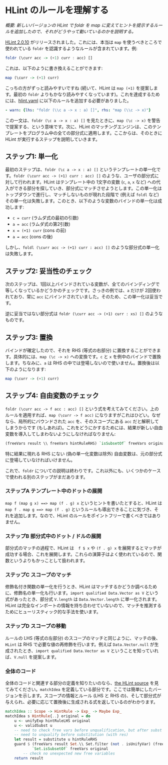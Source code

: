 # HLint のルールを理解する

*概要: 新しいバージョンの HLint で foldr を map に変えてヒントを提示するルールを追加したので、それがどうやって動いているのかを説明する。*

[HLint 2.0.10](https://hackage.haskell.org/package/hlint-2.0.10) がリリースされました。これには、本当は `map` を使うべきところで使われている `foldr` を認識するようなルールが含まれています。例:

```haskell
foldr (\curr acc -> (+1) curr : acc) []
```

これは、以下のように書き換えることができます:

```haskell
map (\curr -> (+1) curr)
```

こっちの方がずっと読みやすいですね (続いて、HLint は `map (+1)` を提案します。最初の `foldr` よりもかなり読みやすくなっています)。これを達成するためには、[hlint.yaml](https://github.com/ndmitchell/hlint/blob/master/data/hlint.yaml) に以下のルールを追加する必要がありました。

```yaml
- warn: {lhs: "foldr (\\c a -> x : a) []", rhs: "map (\\c -> x)"}
```

この一文は、`foldr (\c a -> x : a) []` を見たときに、`map (\c -> x)` を警告で提案する、という意味です。次に、HLint のマッチングエンジンは、このテンプレートをプログラム中の全ての部分式に適用します。ここからは、そのときに HLint が実行するステップを説明していきます。

## ステップ1: 単一化
最初のステップは、`foldr (\c a -> x : a) []` というテンプレートの単一化です。`foldr (\curr acc -> (+1) curr : acc) []` のような、ユーザの部分式に対して行われます。HLint はテンプレート中の 1文字の変数 (`c`, `a`, `x` など) への代入ができる部分を探していき、部分式にマッチさせようとします。この単一化はトップダウンで進行し、マッチしないものが現れた段階で (例えば `foldl` など) その単一化は失敗します。このとき、以下のような変数のバインドの単一化は成功します:

* `c = curr` (ラムダ式の最初の引数)
* `a = acc` (ラムダ式の第2引数)
* `x = (+1) curr` (cons の前)
* `a = acc` (cons の後)

しかし、`foldl (\curr acc -> (+1) curr : acc) []` のような部分式の単一化は失敗します。

## ステップ2: 妥当性のチェック
次のステップは、1回以上バインドされている変数が、全てのバインディングで等しくなっているかどうかのチェックです。さっきの例では、`a` だけが 2回使われており、常に `acc` にバインドされていました。そのため、この単一化は妥当です。

逆に妥当ではない部分式は `foldr (\curr acc -> (+1) curr : xs) []` のようなものです。

## ステップ3: 置換
バインドが確定したので、それを RHS (等式の右部分) に置換することができます。具体的には、`map (\c -> x)` への変換です。`c` と `x` を例中のバインドで置換します。ちなみに、`a` は RHS の中では登場しないので使いません。置換後は以下のようになります:

```haskell
map (\curr -> (+1) curr)
```

## ステップ4: 自由変数のチェック
`foldr (\curr acc -> f acc : acc) []` という式を考えてみてください。上のルールを適用すれば、`map (\curr -> f acc)` になりますがこれはひどい。なぜなら、局所的にバウンドされた `acc` を、そのスコープにある `acc` だと解釈してしまうからです (もしあれば)。これをどうにかするためには、結果が新しい自由変数を導入してしまわないようにしなければなりません:

```haskell
(freeVars result \\ freeVars hintRuleRHS) `isSubsetOf` freeVars original
```

特に結果に現れる RHS にない (偽の単一化変数は除外) 自由変数は、元の部分式に登場していなければいけません。

これで、`foldr` についての説明は終わりです。これ以外にも、いくつかのケースで使われる別のステップがまだあります。

### ステップA テンプレート中のドットの展開
`map f (map g x) ==> map (f . g) x` というヒントを書いたとすると、HLint は `map f . map g ==> map (f . g)` というルールも導出できることに気づき、それを追加します。なので、HLint のルールをポイントフリーで書くべきではありません。

### ステップB 部分式中のドット / ドルの展開
部分式のマッチの過程で、HLint は　`f $ x` や `(f . g) x` を展開するとマッチが成功する場合、これを展開します。これらの演算子はよく使われているので、関数というよりもかっことして扱われます。

### ステップC スコープのマッチ
修飾名付き関数の単一化を行うとき、HLint はマッチするかどうか調べるために、修飾名の単一化も行います。`import qualified Data.Vector as V` という式があったとき、部分式 `V.length` は `Data.Vector.length` に単一化されます。HLint は完全なインポートの情報を持ち合わせていないので、マッチを推測するためにヒューリスティック的な手法を使います。

### ステップD スコープの移動
ルールの LHS (等式の左部分) のスコープのマッチと同じように、マッチの後、`HLint` は RHS で必要な値の再修飾を行います。例えば `Data.Vector.null` が生成されたとき、`import qualified Data.Vector as V` ということを知っていれば、`V.null` を提案します。

### 全体のコード
全体のコードと関連する部分の定義を知りたいのなら、[the HLint source](https://github.com/ndmitchell/hlint/blob/f4466eed8a8bf6beccfd11052f2e3cfb074f2b44/src/Hint/Match.hs#L100-L114) を見てみてください。`matchIdea` を定義している部分です。ここでは簡単にしたバージョンを示します。スコープの情報とルール (LHS と RHS の)、そして部分式が与えられ、必要に応じて置換後に生成される式を返しているのがわかります。

```haskell
matchIdea :: Scope -> HintRule -> Exp_ -> Maybe Exp_
matchIdea s HintRule{..} original = do
    u <- unifyExp hintRuleLHS original
    u <- validSubst u
    -- need to check free vars before unqualification, but after subst (with e)
    -- need to unqualify before substitution (with res)
    let result = substitute u hintRuleRHS
    guard $ (freeVars result Set.\\ Set.filter (not . isUnifyVar) (freeVars hintRuleRHS))
            `Set.isSubsetOf` freeVars original
        -- check no unexpected new free variables
    return result
```

